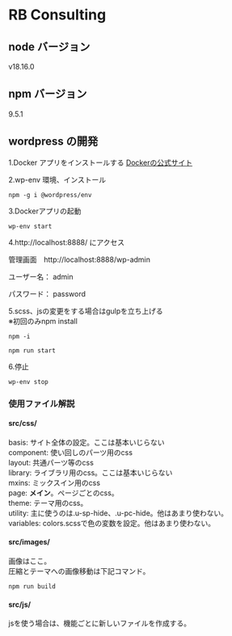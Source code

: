 # RB Consulting

## node バージョン
v18.16.0

## npm バージョン
9.5.1

## wordpress の開発

1.Docker アプリをインストールする
[Dockerの公式サイト](https://www.docker.com/)

2.wp-env 環境、インストール
```
npm -g i @wordpress/env
```

3.Dockerアプリの起動
```
wp-env start
```

4.http://localhost:8888/ にアクセス

管理画面　http://localhost:8888/wp-admin

ユーザー名： admin

パスワード： password

5.scss、jsの変更をする場合はgulpを立ち上げる  
※初回のみnpm install
```
npm -i
```
```
npm run start
```
  
6.停止
```
wp-env stop
```

### 使用ファイル解説

#### src/css/
basis: サイト全体の設定。ここは基本いじらない  
component: 使い回しのパーツ用のcss  
layout: 共通パーツ等のcss  
library: ライブラリ用のcss。ここは基本いじらない  
mxins: ミックスイン用のcss  
page: **メイン**。ページごとのcss。  
theme: テーマ用のcss。  
utility: 主に使うのは.u-sp-hide、.u-pc-hide。他はあまり使わない。  
variables: colors.scssで色の変数を設定。他はあまり使わない。    
  
#### src/images/  
画像はここ。  
圧縮とテーマへの画像移動は下記コマンド。  
```
npm run build
```  
    
#### src/js/  
jsを使う場合は、機能ごとに新しいファイルを作成する。    
